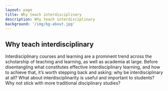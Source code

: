 ```yaml
---
layout: page
title: Why teach interdisciplinary
description: Why teach interdisciplinary
background: '/img/bg-about.jpg'
---
```


## Why teach interdisciplinary

Interdisciplinary courses and learning are a prominent trend across the scholarship of teaching and learning, as well as academia at large. Before disentangling what constitutes effective interdisciplinary learning, and how to achieve that, it’s worth stepping back and asking: why be interdisciplinary at all? What about interdisciplinarity is useful and important to students? Why not stick with more traditional disciplinary studies?